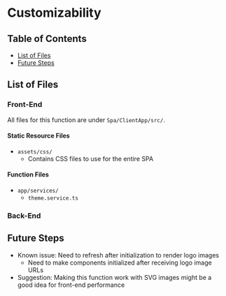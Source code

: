 # Customizability

## Table of Contents

- [List of Files](#list-of-files)
- [Future Steps](#future-steps)

## List of Files

### Front-End

All files for this function are under `Spa/ClientApp/src/`.

#### Static Resource Files

- `assets/css/`
  - Contains CSS files to use for the entire SPA

#### Function Files

- `app/services/`
  - `theme.service.ts`

### Back-End

## Future Steps

- Known issue: Need to refresh after initialization to render logo images
  - Need to make components initialized after receiving logo image URLs
- Suggestion: Making this function work with SVG images might be a good idea for front-end performance
